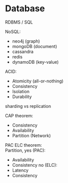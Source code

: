# Database

RDBMS / SQL

NoSQL:
- neo4j (graph)
- mongoDB (document)
- cassandra
- redis
- dynamoDB (key-value)

ACID:
- Atomicity (all-or-nothing)
- Consistency
- Isolation
- Durability

sharding vs replication

CAP theorem:
- Consistency
- Availability
- Partition (Network)

PAC ELC theorem:<br>
Partition, yes (PAC):
- Availability
- Consistency
no (ELC):
- Latency
- Consistency
